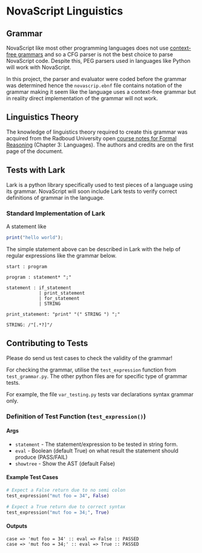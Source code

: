 # NovaScript Linguistics

## Grammar

NovaScript like most other programming languages does not use [context-free grammars](https://en.wikipedia.org/wiki/Context-free_grammar)
and so a CFG parser is not the best choice to parse NovaScript code. Despite this,
PEG parsers used in languages like Python will work with NovaScript.

In this project, the parser and evaluator were coded before the grammar was determined
hence the `novascrip.ebnf` file contains notation of the grammar making it seem like
the language uses a context-free grammar but in reality direct implementation of the
grammar will not work.

## Linguistics Theory

The knowledge of linguistics theory required to create this grammar was acquired from the 
Radboud University open
[course notes for Formal Reasoning](https://www.cs.ru.nl/~freek/courses/fr-2020/public/fr.pdf)
(Chapter 3: Languages). The authors and credits are on the first page of the document.

<!--
Revised from the original Dutch version of Formeel Denken and translated by Kelley van
Evert in the fall of 2016
-->

## Tests with Lark

Lark is a python library specifically used to test pieces of a language using its
grammar. NovaScript will soon include Lark tests to verify correct definitions of grammar
in the language.

### Standard Implementation of Lark

A statement like

```javascript
print("hello world");
```

The simple statement above can be described in Lark with the help of regular expressions
like the grammar below.

```lark
start : program

program : statement* ";"

statement : if_statement
            | print_statement
            | for_statement
            | STRING
            
print_statement: "print" "(" STRING ") ";"

STRING: /"[.*?]"/
```

## Contributing to Tests

Please do send us test cases to check the validity of the grammar!

For checking the grammar, utilise the `test_expression`
function from `test_grammar.py`. The other python files
are for specific type of grammar tests.

For example, the file `var_testing.py` tests var declarations
syntax grammar only.

### Definition of Test Function (`test_expression()`)

#### Args

- `statement` - The statement/expression to be tested in string form.
- `eval` - Boolean (default True) on what result the statement should produce (PASS/FAIL)
- `showtree` - Show the AST (default False)

#### Example Test Cases

```python
# Expect a False return due to no semi colon
test_expression("mut foo = 34", False) 

# Expect a True return due to correct syntax
test_expression("mut foo = 34;", True)
```

#### Outputs

```text
case => 'mut foo = 34' :: eval => False :: PASSED
case => 'mut foo = 34;' :: eval => True :: PASSED
```
